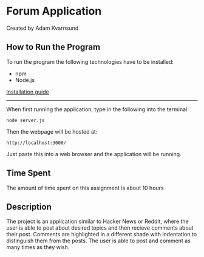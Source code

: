 # Forum Application

Created by Adam Kvarnsund

## How to Run the Program

To run the program the following technologies have to be installed:

* npm
* Node.js
  
[Installation guide](https://docs.npmjs.com/downloading-and-installing-node-js-and-npm)

***

When first running the application, type in the following into the terminal:
```
node server.js 
```
Then the webpage will be hosted at:
```
http://localhost:3000/
```
Just paste this into a web browser and the application will be running.


## Time Spent

The amount of time spent on this assignment is about 10 hours


## Description

The project is an application similar to Hacker News or Reddit, where the user is able to post about desired topics and then recieve comments about their post. Comments are highlighted in a different shade with indentation to distinguish them from the posts. The user is able to post and comment as many times as they wish.
